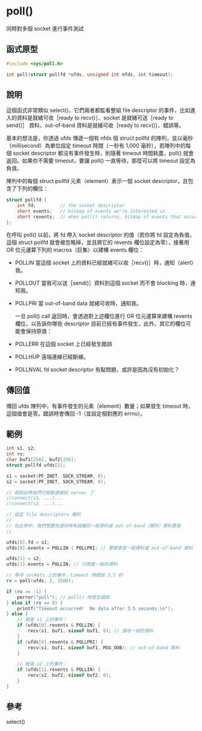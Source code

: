 # poll()

同時對多個 socket 進行事件測試

## 函式原型

```c
#include <sys/poll.h>

int poll(struct pollfd *ufds, unsigned int nfds, int timeout);
```

## 說明

這個函式非常類似 select()，它們兩者都監看整組 file descriptor 的事件，比如進入的資料是就緒可收［ready to recv()］、socket 是就緒可送［ready to send()］ 資料、out-of-band 資料是就緒可收［ready to recv()］、錯誤等。

基本的想法是，你透過 ufds 傳遞一個有 nfds 個 struct pollfd 的陣列，並以毫秒（millisecond）為單位設定 timeout 時間（一秒有 1,000 毫秒），若陣列中的每個 socket descriptor 都沒有事件發生時，則隨著 timeout 時間耗盡，poll() 就會返回。如果你不需要 timeout，要讓 poll() 一直等待，那麼可以將 timeout 設定為負值。

陣列中的每個 struct pollfd 元素（element）表示一個 socket descriptor，且包含了下列的欄位：

```c
struct pollfd {
    int fd;         // the socket descriptor
    short events;   // bitmap of events we're interested in
    short revents;  // when poll() returns, bitmap of events that occurred
};
```

在呼叫 poll() 以前，將 fd 帶入 socket descriptor 的值（若你將 fd 設定為負值，這個 struct pollfd 就會被忽略掉，並且將它的 revents 欄位設定為零），接著用 OR 位元運算下列的 macros（巨集）以建構 events 欄位：

* POLLIN          當這個 socket 上的資料已經就緒可以收［recv()］時，通知（alert）我。
* POLLOUT         當我可以送［send()］資料到這個 socket 而不會 blocking 時，通知我。
*   POLLPRI         當 out-of-band data 就緒可收時，通知我。

    一旦 poll() call 返回時，會透過對上述欄位進行 OR 位元運算來建構 revents 欄位，以告訴你哪些 descriptor 目前已經有事件發生，此外，其它的欄位可能會保持原值：
* POLLERR         在這個 socket 上已經發生錯誤
* POLLHUP         遠端連線已經斷線。
* POLLNVAL        fd socket descriptor 有點問題，或許是因為沒有初始化？

## 傳回值

傳回 ufds 陣列中，有事件發生的元素（element）數量；如果發生 timeout 時，這個值會是零。錯誤時會傳回 -1（並設定相對應的 errno）。

## 範例

```c
int s1, s2;
int rv;
char buf1[256], buf2[256];
struct pollfd ufds[2];

s1 = socket(PF_INET, SOCK_STREAM, 0);
s2 = socket(PF_INET, SOCK_STREAM, 0);

// 假設此時我們已經都連線到 server 了
//connect(s1, ...)...
//connect(s2, ...)...

// 設定 file descriptors 陣列
//
// 在此例中，我們想要知道何時有就緒的一般資料或 out-of-band（頻外）資料要收
// 

ufds[0].fd = s1;
ufds[0].events = POLLIN | POLLPRI; // 要檢查是一般資料或 out-of-band 資料

ufds[1] = s2;
ufds[1].events = POLLIN; // 只檢查一般的資料

// 等待 sockets 上的事件，timeout 時間是 3.5 秒
rv = poll(ufds, 2, 3500);

if (rv == -1) {
    perror("poll"); // poll() 時發生錯誤
} else if (rv == 0) {
    printf("Timeout occurred!  No data after 3.5 seconds.\n");
} else {
    // 檢查 s1 上的事件：
    if (ufds[0].revents & POLLIN) {
        recv(s1, buf1, sizeof buf1, 0); // 接收一般的資料
    }
    if (ufds[0].revents & POLLPRI) {
        recv(s1, buf1, sizeof buf1, MSG_OOB); // out-of-band 資料
    }

    // 檢查 s2 上的事件：
    if (ufds[1].revents & POLLIN) {
        recv(s2, buf2, sizeof buf2, 0);
    }
}
```

## 參考

select()
